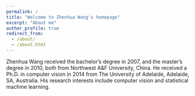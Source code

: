```yaml
---
permalink: /
title: "Welcome to Zhenhua Wang's homepage"
excerpt: "About me"
author_profile: true
redirect_from: 
  - /about/
  - /about.html
---
```


Zhenhua Wang received the bachelor’s degree in 2007, and the master’s degree in 2010, both from Northwest A&F University, China. He received a Ph.D. in computer vision in 2014 from The University of Adelaide, Adelaide, SA, Australia. His research interests include computer vision and statistical machine learning.
